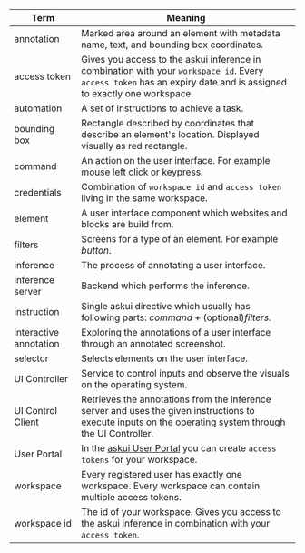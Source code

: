 | Term                   | Meaning     |
| ---------------------- | ----------- |
| annotation             | Marked area around an element with metadata name, text, and bounding box coordinates. |
| access token           | Gives you access to the askui inference in combination with your `workspace id`. Every `access token` has an expiry date and is assigned to exactly one workspace.  |
| automation             | A set of instructions to achieve a task. |
| bounding box           | Rectangle described by coordinates that describe an element's location. Displayed visually as red rectangle. |
| command                | An action on the user interface. For example mouse left click or keypress. |
| credentials            | Combination of `workspace id` and `access token` living in the same workspace. |
| element                | A user interface component which websites and blocks are build from. |
| filters                | Screens for a type of an element. For example _button_. |
| inference              | The process of annotating a user interface. |
| inference server       | Backend which performs the inference. |
| instruction            | Single askui directive which usually has following parts: _command_ + (optional)_filters_.|
| interactive annotation | Exploring the annotations of a user interface through an annotated screenshot. |
| selector               | Selects elements on the user interface. |
| UI Controller          | Service to control inputs and observe the visuals on the operating system. |
| UI Control Client      | Retrieves the annotations from the inference server and uses the given instructions to execute inputs on the operating system through the UI Controller. |
| User Portal            | In the [askui User Portal](https://app.v2.askui.com/) you can create `access tokens` for your workspace. |
| workspace              | Every registered user has exactly one workspace. Every workspace can contain multiple access tokens. |
| workspace id           | The id of your workspace. Gives you access to the askui inference in combination with your `access token`. |